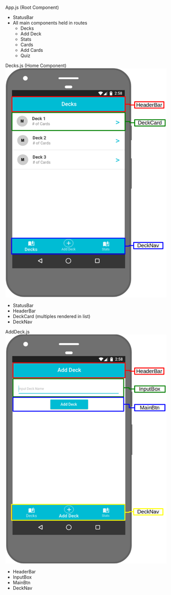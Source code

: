 App.js (Root Component)
  - StatusBar
  - All main components held in routes
    - Decks
    - Add Deck
    - Stats
    - Cards
    - Add Cards
    - Quiz

Decks.js (Home Component)
![Decks](/planning/photos/my_mockup/Decks_components.png)
- StatusBar
- HeaderBar
- DeckCard (multiples rendered in list)
- DeckNav

AddDeck.js
![AddDeck](/planning/photos/my_mockup/AddDeck_components.png)
- HeaderBar
- InputBox
- MainBtn
- DeckNav